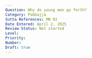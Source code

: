 ```yaml
---
Question: Why do young men go forth?
Category: Pabbajja
Sutta References: MN 82
Date Entered: April 2, 2025
Review Status: Not started
Level: 
Priority: 
Number: 
Draft: true
---
```

